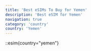```yaml
---
title: 'Best eSIMs To Buy for Yemen'
description: 'Best eSIM for Yemen'
navigation: true
category: 'country'
country: 'Yemen'
---
```


::esim{country="yemen"}
